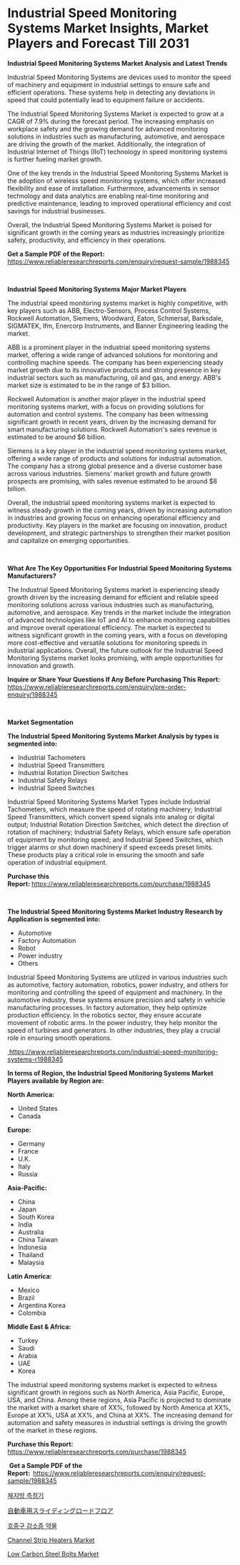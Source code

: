 <p><h1>Industrial Speed Monitoring Systems Market Insights, Market Players and Forecast Till 2031</h1></p><p><strong>Industrial Speed Monitoring Systems Market Analysis and Latest Trends</strong></p>
<p><p>Industrial Speed Monitoring Systems are devices used to monitor the speed of machinery and equipment in industrial settings to ensure safe and efficient operations. These systems help in detecting any deviations in speed that could potentially lead to equipment failure or accidents.</p><p>The Industrial Speed Monitoring Systems Market is expected to grow at a CAGR of 7.9% during the forecast period. The increasing emphasis on workplace safety and the growing demand for advanced monitoring solutions in industries such as manufacturing, automotive, and aerospace are driving the growth of the market. Additionally, the integration of Industrial Internet of Things (IIoT) technology in speed monitoring systems is further fueling market growth.</p><p>One of the key trends in the Industrial Speed Monitoring Systems Market is the adoption of wireless speed monitoring systems, which offer increased flexibility and ease of installation. Furthermore, advancements in sensor technology and data analytics are enabling real-time monitoring and predictive maintenance, leading to improved operational efficiency and cost savings for industrial businesses.</p><p>Overall, the Industrial Speed Monitoring Systems Market is poised for significant growth in the coming years as industries increasingly prioritize safety, productivity, and efficiency in their operations.</p></p>
<p><strong>Get a Sample PDF of the Report:&nbsp;</strong> <a href="https://www.reliableresearchreports.com/enquiry/request-sample/1988345">https://www.reliableresearchreports.com/enquiry/request-sample/1988345</a></p>
<p>&nbsp;</p>
<p><strong>Industrial Speed Monitoring Systems Major Market Players</strong></p>
<p><p>The industrial speed monitoring systems market is highly competitive, with key players such as ABB, Electro-Sensors, Process Control Systems, Rockwell Automation, Siemens, Woodward, Eaton, Schmersal, Barksdale, SIGMATEK, Ifm, Enercorp Instruments, and Banner Engineering leading the market.</p><p>ABB is a prominent player in the industrial speed monitoring systems market, offering a wide range of advanced solutions for monitoring and controlling machine speeds. The company has been experiencing steady market growth due to its innovative products and strong presence in key industrial sectors such as manufacturing, oil and gas, and energy. ABB's market size is estimated to be in the range of $3 billion.</p><p>Rockwell Automation is another major player in the industrial speed monitoring systems market, with a focus on providing solutions for automation and control systems. The company has been witnessing significant growth in recent years, driven by the increasing demand for smart manufacturing solutions. Rockwell Automation's sales revenue is estimated to be around $6 billion.</p><p>Siemens is a key player in the industrial speed monitoring systems market, offering a wide range of products and solutions for industrial automation. The company has a strong global presence and a diverse customer base across various industries. Siemens' market growth and future growth prospects are promising, with sales revenue estimated to be around $8 billion.</p><p>Overall, the industrial speed monitoring systems market is expected to witness steady growth in the coming years, driven by increasing automation in industries and growing focus on enhancing operational efficiency and productivity. Key players in the market are focusing on innovation, product development, and strategic partnerships to strengthen their market position and capitalize on emerging opportunities.</p></p>
<p>&nbsp;</p>
<p><strong>What Are The Key Opportunities For Industrial Speed Monitoring Systems Manufacturers?</strong></p>
<p><p>The Industrial Speed Monitoring Systems market is experiencing steady growth driven by the increasing demand for efficient and reliable speed monitoring solutions across various industries such as manufacturing, automotive, and aerospace. Key trends in the market include the integration of advanced technologies like IoT and AI to enhance monitoring capabilities and improve overall operational efficiency. The market is expected to witness significant growth in the coming years, with a focus on developing more cost-effective and versatile solutions for monitoring speeds in industrial applications. Overall, the future outlook for the Industrial Speed Monitoring Systems market looks promising, with ample opportunities for innovation and growth.</p></p>
<p><strong>Inquire or Share Your Questions If Any Before Purchasing This Report:</strong> <a href="https://www.reliableresearchreports.com/enquiry/pre-order-enquiry/1988345">https://www.reliableresearchreports.com/enquiry/pre-order-enquiry/1988345</a></p>
<p>&nbsp;</p>
<p><strong>Market Segmentation</strong></p>
<p><strong>The Industrial Speed Monitoring Systems Market Analysis by types is segmented into:</strong></p>
<p><ul><li>Industrial Tachometers</li><li>Industrial Speed Transmitters</li><li>Industrial Rotation Direction Switches</li><li>Industrial Safety Relays</li><li>Industrial Speed Switches</li></ul></p>
<p><p>Industrial Speed Monitoring Systems Market Types include Industrial Tachometers, which measure the speed of rotating machinery; Industrial Speed Transmitters, which convert speed signals into analog or digital output; Industrial Rotation Direction Switches, which detect the direction of rotation of machinery; Industrial Safety Relays, which ensure safe operation of equipment by monitoring speed; and Industrial Speed Switches, which trigger alarms or shut down machinery if speed exceeds preset limits. These products play a critical role in ensuring the smooth and safe operation of industrial equipment.</p></p>
<p><strong>Purchase this Report:&nbsp;</strong><a href="https://www.reliableresearchreports.com/purchase/1988345">https://www.reliableresearchreports.com/purchase/1988345</a></p>
<p>&nbsp;</p>
<p><strong>The Industrial Speed Monitoring Systems Market Industry Research by Application is segmented into:</strong></p>
<p><ul><li>Automotive</li><li>Factory Automation</li><li>Robot</li><li>Power industry</li><li>Others</li></ul></p>
<p><p>Industrial Speed Monitoring Systems are utilized in various industries such as automotive, factory automation, robotics, power industry, and others for monitoring and controlling the speed of equipment and machinery. In the automotive industry, these systems ensure precision and safety in vehicle manufacturing processes. In factory automation, they help optimize production efficiency. In the robotics sector, they ensure accurate movement of robotic arms. In the power industry, they help monitor the speed of turbines and generators. In other industries, they play a crucial role in ensuring smooth operations.</p></p>
<p><a href="https://www.reliableresearchreports.com/industrial-speed-monitoring-systems-r1988345">&nbsp;https://www.reliableresearchreports.com/industrial-speed-monitoring-systems-r1988345</a></p>
<p><strong>In terms of Region, the Industrial Speed Monitoring Systems Market Players available by Region are:</strong></p>
<p>
    <p> <strong> North America: </strong>
        <ul>
            <li>United States</li>
            <li>Canada</li>
        </ul>
        </p> 
    <p> <strong> Europe: </strong>
        <ul>
            <li>Germany</li>
            <li>France</li>
            <li>U.K.</li>
            <li>Italy</li>
            <li>Russia</li>
        </ul>
        </p> 
    <p> <strong> Asia-Pacific: </strong>
        <ul>
            <li>China</li>
            <li>Japan</li>
            <li>South Korea</li>
            <li>India</li>
            <li>Australia</li>
            <li>China Taiwan</li>
            <li>Indonesia</li>
            <li>Thailand</li>
            <li>Malaysia</li>
        </ul>
        </p> 
    <p> <strong> Latin America: </strong>
        <ul>
            <li>Mexico</li>
            <li>Brazil</li>
            <li>Argentina Korea</li>
            <li>Colombia</li>
        </ul>
        </p> 
    <p> <strong> Middle East & Africa: </strong>
        <ul>
            <li>Turkey</li>
            <li>Saudi</li>
            <li>Arabia</li>
            <li>UAE</li>
            <li>Korea</li>
        </ul>
    </p>
    </p>
<p><p>The industrial speed monitoring systems market is expected to witness significant growth in regions such as North America, Asia Pacific, Europe, USA, and China. Among these regions, Asia Pacific is projected to dominate the market with a market share of XX%, followed by North America at XX%, Europe at XX%, USA at XX%, and China at XX%. The increasing demand for automation and safety measures in industrial settings is driving the growth of the market in these regions.</p></p>
<p><strong>Purchase this Report: </strong><a href="https://www.reliableresearchreports.com/purchase/1988345">https://www.reliableresearchreports.com/purchase/1988345</a></p>
<p>&nbsp;<strong>Get a Sample PDF of the Report:&nbsp;&nbsp;</strong><a href="https://www.reliableresearchreports.com/enquiry/request-sample/1988345">https://www.reliableresearchreports.com/enquiry/request-sample/1988345</a></p>
<p><strong></strong></p>
<p><p><a href="https://medium.com/@adrainratke34/%EC%B2%B4%EC%A7%80%EB%B0%A9-%EC%A0%80%EC%9A%B8-%EC%8B%9C%EC%9E%A5-%EB%B3%B4%EA%B3%A0%EC%84%9C%EB%8A%94-%EC%9D%B4-%EC%8B%9C%EC%9E%A5%EC%9D%98-%EC%B5%9C%EC%8B%A0-%EB%8F%99%ED%96%A5-%EB%B0%8F-%EC%84%B1%EC%9E%A5-%EA%B8%B0%ED%9A%8C%EB%A5%BC-%EB%B3%B4%EC%97%AC%EC%A4%8D%EB%8B%88%EB%8B%A4-ed90da71ec80">체지방 측정기</a></p><p><a href="https://medium.com/@colinom7865/%E8%87%AA%E5%8B%95%E8%BB%8A%E7%94%A8%E3%82%B9%E3%83%A9%E3%82%A4%E3%83%87%E3%82%A3%E3%83%B3%E3%82%B0%E8%8D%B7%E5%8F%B0%E5%B8%82%E5%A0%B4%E3%81%AF-%E5%B8%82%E5%A0%B4%E3%82%B7%E3%82%A7%E3%82%A2-%E8%A6%8F%E6%A8%A1-2031%E5%B9%B4%E3%81%BE%E3%81%A7%E3%81%AE%E4%BA%88%E6%B8%AC%E3%82%92%E9%87%8D%E7%82%B9%E3%81%AB%E3%81%97%E3%81%A6%E3%81%84%E3%81%BE%E3%81%99-01570d86ce33">自動車用スライディングロードフロア</a></p><p><a href="https://github.com/PercyHagernes9778/Market-Research-Report-List-1/blob/main/130728831122.md">호중구 감소증 약물</a></p><p><a href="https://github.com/brentleyjimmiealvaradoz4l1rea/Market-Research-Report-List-2/blob/main/channel-strip-heaters-market.md">Channel Strip Heaters Market</a></p><p><a href="https://issuu.com/reportprime-2/docs/low-carbon-steel-bolts-market-size-2030.pptx">Low Carbon Steel Bolts Market</a></p></p>